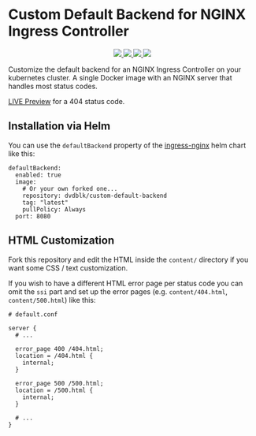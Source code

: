 # Custom Default Backend for NGINX Ingress Controller

<p align="center">
  <a href="https://hub.docker.com/repository/docker/dvdblk/custom-default-backend" alt="Docker Version">
    <img src="https://img.shields.io/docker/v/dvdblk/custom-default-backend?label=version&sort=semver"/>
  </a>
  <a href="https://hub.docker.com/repository/docker/dvdblk/custom-default-backend" alt="Docker Pulls">
    <img src="https://img.shields.io/docker/pulls/dvdblk/custom-default-backend"/>
  </a>
  <a href="https://hub.docker.com/repository/docker/dvdblk/custom-default-backend" alt="Docker Image size">
    <img src="https://img.shields.io/docker/image-size/dvdblk/custom-default-backend?sort=date"/>
  </a>
  <a href="LICENSE" alt="GitHub License">
    <img src="https://img.shields.io/github/license/dvdblk/custom-default-backend?label=license"/>
  </a>
</p>

Customize the default backend for an NGINX Ingress Controller on your kubernetes cluster. A single Docker image with an NGINX server that handles most status codes.

[LIVE Preview](https://auth.dvdblk.com/thispagedoesntexist) for a 404 status code.

## Installation via Helm
You can use the `defaultBackend` property of the [ingress-nginx](https://github.com/kubernetes/ingress-nginx/tree/main/charts/ingress-nginx) helm chart like this:

```
defaultBackend:
  enabled: true
  image:
    # Or your own forked one...
    repository: dvdblk/custom-default-backend
    tag: "latest"
    pullPolicy: Always
  port: 8080
```

## HTML Customization

Fork this repository and edit the HTML inside the `content/` directory if you want some CSS / text customization.

If you wish to have a different HTML error page per status code you can omit the `ssi` part and set up the error pages (e.g. `content/404.html`, `content/500.html`) like this:

```
# default.conf

server {
  # ...

  error_page 400 /404.html;
  location = /404.html {
    internal;
  }

  error_page 500 /500.html;
  location = /500.html {
    internal;
  }

  # ...
}
```
